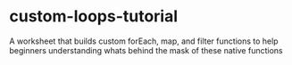 # custom-loops-tutorial
A worksheet that builds custom forEach, map, and filter functions to help beginners understanding whats behind the mask of these native functions

